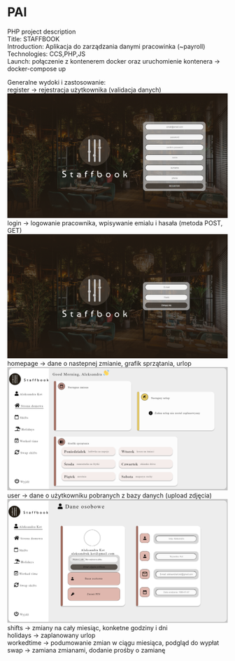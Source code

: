 # PAI
PHP project description \
Title: STAFFBOOK \
Introduction: Aplikacja do zarządzania danymi pracowinka (~payroll) \
Technologies: CCS,PHP,JS \
Launch: połączenie z kontenerem docker oraz uruchomienie kontenera -> docker-compose up 

Generalne wydoki i zastosowanie: \
register -> rejestracja użytkownika (validacja danych) \
![img_3.png](img_3.png)
login -> logowanie pracownika, wpisywanie emialu i hasała (metoda POST, GET) \
![img.png](img.png)
homepage -> dane o nastepnej zmianie, grafik sprzątania, urlop \
![img_2.png](img_2.png)
user -> dane o użytkowniku pobranych z bazy danych (upload zdjęcia)\
![img_1.png](img_1.png)
shifts -> zmiany na cały miesiąc, konketne godziny i dni \
holidays -> zaplanowany urlop  \
workedtime -> podumowanie zmian w ciągu miesiąca, podgląd do wypłat\
swap -> zamiana zmianami, dodanie prośby o zamianę 


